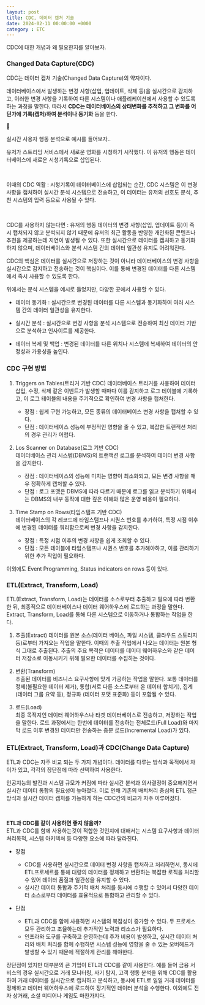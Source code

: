 ```yaml
---
layout: post
title: CDC, 데이터 캡처 기술
date: 2024-02-11 00:00:00 +0000
category : ETC
---
```


CDC에 대한 개념과 왜 필요한지를 알아보자.  

### Changed Data Capture(CDC)

CDC는 데이터 캡처 기술(Changed Data Capture)의 약자이다.  

데이터베이스에서 발생하는 변경 사항(삽입, 업데이트, 삭제 등)을 실시간으로 감지하고, 이러한 변경 사항을 기록하여 다른 시스템이나 애플리케이션에서 사용할 수 있도록 하는 과정을 말한다. 따라서 **CDC는 데이터베이스의 상태변화를 추적하고 그 변화를 어딘가에 기록(캡처)하여 분석이나 동기화** 등을 한다.  

<aside>
<span class="icon">🥕</span> 
<div class="content">
    <p>실시간 사용자 행동 분석으로 예시를 들어보자.. </p>
    <p>유저가 스트리밍 서비스에서 새로운 영화를 시청하기 시작했다. 
    이 유저의 행동은 데이터베이스에 새로운 시청기록으로 삽입된다.</p>  
    <br>    
    <p> 이때의 CDC 역활 : 시청기록이 데이터베이스에 삽입되는 순간, CDC 시스템은 이 변경사항을 캡처하여 실시간 분석 시스템으로 전송하고, 이 데이터는 유저의 선호도 분석, 추천 시스템의 입력 등으로 사용될 수 있다.</p>
    <br>    
    <p>CDC를 사용하지 않는다면 : 유저의 행동 데이터의 변경 사항(삽입, 업데이트 등)이 즉시 캡처되지 않고 분석되지 않기 때문에 유저의 최근 활동을 반영한 개인화된 콘텐츠나 추천을 제공하는데 지연이 발생될 수 있다. 또한 실시간으로 데이터를 캡처하고 동기화하지 않으며, 데이터베이스와 분석 시스템 간의 데이터 일관성 유지도 어려워진다.</p>
</div>
</aside>

CDC의 핵심은 데이터를 실시간으로 저장하는 것이 아니라 데이터베이스의 변경 사항을 실시간으로 감지하고 전송하는 것이 핵심이다. 이를 통해 변경된 데이터를 다른 시스템에서 즉시 사용할 수 있도록 한다.  

위에서는 분석 시스템을 예시로 들었지만, 다양한 곳에서 사용할 수 있다.  

* 데이터 동기화 : 실시간으로 변경된 데이터를 다른 시스템과 동기화하여 여러 시스템 간의 데이터 일관성을 유지한다. 

* 실시간 분석 : 실시간으로 변경 사항을 분석 시스템으로 전송하여 최신 데이터 기반으로 분석하고 인사이트를 제공한다.  

* 데이터 복제 및 백업 : 변경된 데이터를 다른 위치나 시스템에 복제하여 데이터의 안정성과 가용성을 높인다.  

### CDC 구현 방법  

1. Triggers on Tables(트리거 기반 CDC)
    데이터베이스 트리거를 사용하여 데이터 삽입, 수정, 삭제 같은 이벤트가 발생할 때마다 이를 감지하고 로그 테이블에 기록하고, 이 로그 테이블의 내용을 주기적으로 확인하여 변경 사항을 캡처한다. 
    * 장점 : 쉽게 구현 가능하고, 모든 종류의 데이터베이스 변경 사항을 캡처할 수 있다.  
    * 단점 : 데이터베이스 성능에 부정적인 영향을 줄 수 있고, 복잡한 트랜잭션 처리의 경우 관리가 어렵다.  

2. Los Scanner on Database(로그 기반 CDC)  
    데이터베이스 관리 시스템(DBMS)의 트랜잭션 로그를 분석하여 데이터 변경 사항을 감지한다. 
    * 장점 : 데이터베이스의 성능에 미치는 영향이 최소화되고, 모든 변경 사항을 매우 정확하게 캡처할 수 있다.  
    * 단점 : 로그 포맷은 DBMS에 따라 다르기 때문에 로그를 읽고 분석하기 위해서는 DBMS의 내부 동작에 대한 깊은 이해와 많은 운영 비용이 필요하다.

3.  Time Stamp on Rows(타임스탬프 기반 CDC)  
    데이터베이스의 각 레코드에 타임스탬프나 시퀀스 번호를 추가하여, 특정 시점 이후에 변경된 데이터를 쿼리함으로써 변경 사항을 감지한다.  
    * 장점 : 특정 시점 이후의 변경 사항을 쉽게 조회할 수 있다. 
    * 단점 : 모든 테이블에 타임스탬프나 시퀀스 번호를 추가해야하고, 이를 관리하기 위한 추가 작업이 필요하다.

이외에도 Event Programming, Status indicators on rows 등이 있다.  

### ETL(Extract, Transform, Load)  

ETL(Extract, Transform, Load)는 데이터를 소스로부터 추출하고 필요에 따라 변환한 뒤, 최종적으로 데이터베이스나 데이터 웨어하우스에 로드하는 과정을 말한다. Extract, Transform, Load를 통해 다른 시스템으로 이동하거나 통합하는 작업을 한다.  

1. 추출(Extract)
데이터를 원본 소스(데이터 베이스, 파일 시스템, 클라우드 스토리지 등)로부터 가져오는 작업을 말한다. 이때의 추출 작업에서 나오는 데이터는 원본 형식 그대로 추출된다. 추출의 주요 목적은 데이터를 데이터 웨어하우스와 같은 데이터 저장소로 이동시키기 위해 필요한 데이터를 수집하는 것이다.  

2. 변환(Transform)  
추출된 데이터를 비즈니스 요구사항에 맞게 가공하는 작업을 말한다. 보통 데이터를 정제(불필요한 데이터 제거), 통합(서로 다른 소스로부터 온 데이터 합치기), 집계(데이터 그룹 요약 등), 정규화 (데이터 포맷 표준화) 등이 포함될 수 있다.

3. 로드(Load)  
최종 목적지인 데이터 웨어하우스나 타겟 데이터베이스로 전송하고, 저장하는 작업을 말한다. 로드 과정에서는 한번에 데이터를 전송하는 전체로드(Full Load)와 마지막 로드 이후 변경된 데이터만 전송하는 증분 로드(Incremental Load)가 있다. 


### ETL(Extract, Transform, Load)과 CDC(Change Data Capture)  

ETL과 CDC는 자주 비교 되는 두 가지 개념이다. 데이터를 다루는 방식과 목적에서 차이가 있고, 각각의 장단점에 따라 선택하여 사용한다.  

인공지능의 발전과 시스템 규모가 커짐에 따라 실시간 분석과 의사결정이 중요해지면서 실시간 데이터 통합의 필요성이 높아졌다. 이로 인해 기존의 배치처리 중심의 ETL 접근 방식과 실시간 데이터 캡처를 가능하게 하는 CDC간의 비교가 자주 이루어졌다.  

<br>

**ETL과 CDC를 같이 사용하면 좋지 않을까?**  
ETL과 CDC를 함께 사용하는것이 적합한 것인지에 대해서는 시스템 요구사항과 데이터 처리목적, 시스템 아키텍처 등 다양한 요소에 따라 달라진다.  

* 장점  
    * CDC를 사용하면 실시간으로 데이터 변경 사항을 캡처하고 처리하면서, 동시에 ETL프로세르를 통해 대량의 데이터를 정제하고 변환하는 복잡한 로직을 처리할 수 있어 데이터 품질과 일관성을 유지할 수 있다. 
    * 실시간 데이터 통합과 주기적 배치 처리를 동시에 수행할 수 있어서 다양한 데이터 소스로부터 데이터를 효율적으로 통합하고 관리할 수 있다.  

* 단점  
    * ETL과 CDC를 함께 사용하면 시스템의 복잡성이 증가할 수 있다. 두 프로세스 모두 관리하고 조율하는데 추가적인 노력과 리소스가 필요하다.  
    * 인프라와 도구를 구축하고 운영하는데 추가 비용이 발생하고, 실시간 데이터 처리와 배치 처리를 함께 수행하면 시스템 성능에 영향을 줄 수 있는 오버헤드가 발생할 수 있기 때문에 적절하게 관리를 해야한다.  


장단점이 있지만 대부분의 큰 기업이 ETL과 CDC를 같이 사용한다. 예를 들어 금융 서비스의 경우 실시간으로 거래 모니터링, 사기 탐지, 고객 행동 분석을 위해 CDC를 활용하여 거래 데이터를 실시간으로 캡처하고 분석하고, 동시에 ETL로 일일 거래 데이터를 정제하고 데이터 웨어하우스에 로드하여 장기적인 데이터 분석을 수행한다. 이외에도 전자 상거래, 소셜 미디어나 게임도 마찬가지다.  




